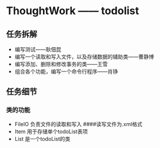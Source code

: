 # ThoughtWork —— todolist
## 任务拆解
* 编写测试——耿佃昆
* 编写一个读取和写入文件，以及存储数据的辅助类——曹静博
* 编写添加、删除和修改事务的类——王雪
* 组合各个功能，编写一个命令行程序——肖铮
## 任务细节
### 类的功能
* FileIO 负责文件的读取和写入
####读写文件为.xml格式
* Item 用于存储单个todoList表项
* List 是一个todoList的类


